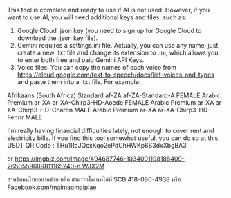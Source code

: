 This tool is complete and ready to use if AI is not used. However, if you want to use AI, you will need additional keys and files, such as:
 1. Google Cloud .json key (you need to sign up for Google Cloud to download the .json key file).
 2. Gemini requires a settings.ini file. Actually, you can use any name; just create a new .txt file and change its extension to .ini, which allows you to enter both free and paid Gemini API Keys.
 3. Voice files: You can copy the names of each voice from https://cloud.google.com/text-to-speech/docs/list-voices-and-types and paste them into a .txt file. For example:

 Afrikaans (South Africa)	Standard	af-ZA	af-ZA-Standard-A	FEMALE
 Arabic	Premium	ar-XA	ar-XA-Chirp3-HD-Aoede	FEMALE
 Arabic	Premium	ar-XA	ar-XA-Chirp3-HD-Charon	MALE
 Arabic	Premium	ar-XA	ar-XA-Chirp3-HD-Fenrir	MALE


I'm really having financial difficulties lately, not enough to cover rent and electricity bills.
If you find this tool somewhat useful, you can do so at this USDT QR Code : THu1RcJQcxKqo2ePdChHWKp6S3dxXbgBA3

or https://imgbiz.com/image/494687746-1034091198188409-2650559689811165240-n.WJX2M 

สำหรับคนไทยอยากช่วยเหลือ สามารถโดเนทได้ที่ SCB 418-080-4938 หรือ [Facebook.com/maimaomaiplae](https://www.facebook.com/maimaomaiplae)
